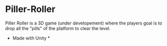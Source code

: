 # Piller-Roller
Piller Roller is a 3D game (under developement) where the players goal is to drop all the "pills" of the platform to clear the level.

* Made with Unity *

